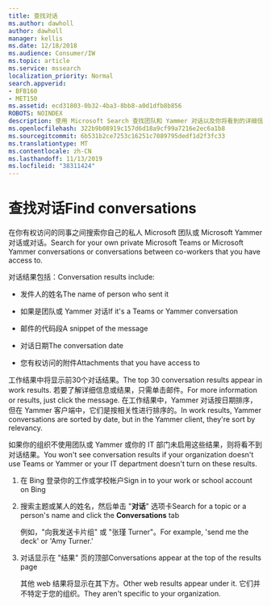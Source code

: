 ```yaml
---
title: 查找对话
ms.author: dawholl
author: dawholl
manager: kellis
ms.date: 12/18/2018
ms.audience: Consumer/IW
ms.topic: article
ms.service: mssearch
localization_priority: Normal
search.appverid:
- BFB160
- MET150
ms.assetid: ecd31803-0b32-4ba3-8bb8-a0d1dfb8b856
ROBOTS: NOINDEX
description: 使用 Microsoft Search 查找团队和 Yammer 对话以及你将看到的详细信息
ms.openlocfilehash: 322b9b08919c157d6d18a9cf99a7216e2ec6a1b8
ms.sourcegitcommit: 6b531b2ce7253c16251c7089795dedf1d2f3fc33
ms.translationtype: MT
ms.contentlocale: zh-CN
ms.lasthandoff: 11/13/2019
ms.locfileid: "38311424"
---
```

# <a name="find-conversations"></a><span data-ttu-id="17bd8-103">查找对话</span><span class="sxs-lookup"><span data-stu-id="17bd8-103">Find conversations</span></span>

<span data-ttu-id="17bd8-104">在你有权访问的同事之间搜索你自己的私人 Microsoft 团队或 Microsoft Yammer 对话或对话。</span><span class="sxs-lookup"><span data-stu-id="17bd8-104">Search for your own private Microsoft Teams or Microsoft Yammer conversations or conversations between co-workers that you have access to.</span></span>
  
<span data-ttu-id="17bd8-105">对话结果包括：</span><span class="sxs-lookup"><span data-stu-id="17bd8-105">Conversation results include:</span></span>
  
- <span data-ttu-id="17bd8-106">发件人的姓名</span><span class="sxs-lookup"><span data-stu-id="17bd8-106">The name of person who sent it</span></span>
    
- <span data-ttu-id="17bd8-107">如果是团队或 Yammer 对话</span><span class="sxs-lookup"><span data-stu-id="17bd8-107">If it's a Teams or Yammer conversation</span></span>
    
- <span data-ttu-id="17bd8-108">邮件的代码段</span><span class="sxs-lookup"><span data-stu-id="17bd8-108">A snippet of the message</span></span>
    
- <span data-ttu-id="17bd8-109">对话日期</span><span class="sxs-lookup"><span data-stu-id="17bd8-109">The conversation date</span></span>
    
- <span data-ttu-id="17bd8-110">您有权访问的附件</span><span class="sxs-lookup"><span data-stu-id="17bd8-110">Attachments that you have access to</span></span>
    
<span data-ttu-id="17bd8-111">工作结果中将显示前30个对话结果。</span><span class="sxs-lookup"><span data-stu-id="17bd8-111">The top 30 conversation results appear in work results.</span></span> <span data-ttu-id="17bd8-112">若要了解详细信息或结果，只需单击邮件。</span><span class="sxs-lookup"><span data-stu-id="17bd8-112">For more information or results, just click the message.</span></span> <span data-ttu-id="17bd8-113">在工作结果中，Yammer 对话按日期排序，但在 Yammer 客户端中，它们是按相关性进行排序的。</span><span class="sxs-lookup"><span data-stu-id="17bd8-113">In work results, Yammer conversations are sorted by date, but in the Yammer client, they're sort by relevancy.</span></span>
  
<span data-ttu-id="17bd8-114">如果你的组织不使用团队或 Yammer 或你的 IT 部门未启用这些结果，则将看不到对话结果。</span><span class="sxs-lookup"><span data-stu-id="17bd8-114">You won't see conversation results if your organization doesn't use Teams or Yammer or your IT department doesn't turn on these results.</span></span>
  
1. <span data-ttu-id="17bd8-115">在 Bing 登录你的工作或学校帐户</span><span class="sxs-lookup"><span data-stu-id="17bd8-115">Sign in to your work or school account on Bing</span></span>
    
2. <span data-ttu-id="17bd8-116">搜索主题或某人的姓名，然后单击 "**对话**" 选项卡</span><span class="sxs-lookup"><span data-stu-id="17bd8-116">Search for a topic or a person's name and click the **Conversations** tab</span></span> 
    
    <span data-ttu-id="17bd8-117">例如，"向我发送卡片组" 或 "张瑾 Turner"。</span><span class="sxs-lookup"><span data-stu-id="17bd8-117">For example, 'send me the deck' or 'Amy Turner.'</span></span>
    
3. <span data-ttu-id="17bd8-118">对话显示在 "结果" 页的顶部</span><span class="sxs-lookup"><span data-stu-id="17bd8-118">Conversations appear at the top of the results page</span></span>
    
    <span data-ttu-id="17bd8-119">其他 web 结果将显示在其下方。</span><span class="sxs-lookup"><span data-stu-id="17bd8-119">Other web results appear under it.</span></span> <span data-ttu-id="17bd8-120">它们并不特定于您的组织。</span><span class="sxs-lookup"><span data-stu-id="17bd8-120">They aren't specific to your organization.</span></span>
    


